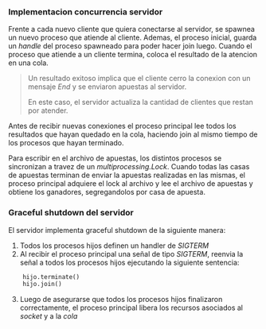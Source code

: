 ### Implementacion concurrencia servidor

Frente a cada nuevo cliente que quiera conectarse al servidor, se spawnea un nuevo proceso que atiende al cliente. Ademas, el proceso inicial, guarda un *handle* del proceso spawneado para poder hacer join luego. 
Cuando el proceso que atiende a un cliente termina, coloca el resultado de la atencion en una cola. 

> Un resultado exitoso implica que el cliente cerro la conexion con un mensaje *End* y se enviaron apuestas al servidor.
>
> En este caso, el servidor actualiza la cantidad de clientes que restan por atender.

Antes de recibir nuevas conexiones el proceso principal lee todos los resultados que hayan quedado en la cola, haciendo join al mismo tiempo de los procesos que hayan terminado.

Para escribir en el archivo de apuestas, los distintos procesos se sincronizan a travez de un *multiprocessing.Lock*.
Cuando todas las casas de apuestas terminan de enviar la apuestas realizadas en las mismas, el proceso principal adquiere el lock al archivo y lee el archivo de apuestas y obtiene los ganadores, segregandolos por casa de apuesta.


### Graceful shutdown del servidor

El servidor implementa graceful shutdown de la siguiente manera:

1. Todos los procesos hijos definen un handler de *SIGTERM*
2. Al recibir el proceso principal una señal de tipo *SIGTERM*, reenvia la señal a todos los procesos hijos ejecutando la siguiente sentencia:

```python
    hijo.terminate()
    hijo.join()
```

3. Luego de asegurarse que todos los procesos hijos finalizaron correctamente, el proceso principal libera los recursos asociados al *socket* y a la *cola*
